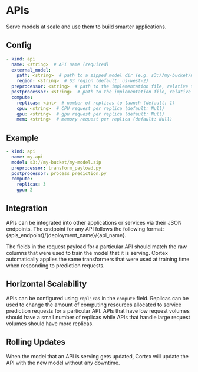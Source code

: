 # APIs

Serve models at scale and use them to build smarter applications.

## Config

```yaml
- kind: api
  name: <string>  # API name (required)
  external_model:
    path: <string>  # path to a zipped model dir (e.g. s3://my-bucket/model.zip)
    region: <string>  # S3 region (default: us-west-2)
  preprocessor: <string>  # path to the implementation file, relative to the cortex root (default: <name>.py)
  postprocessor: <string>  # path to the implementation file, relative to the cortex root (default: <name>.py)
  compute:
    replicas: <int>  # number of replicas to launch (default: 1)
    cpu: <string>  # CPU request per replica (default: Null)
    gpu: <string>  # gpu request per replica (default: Null)
    mem: <string>  # memory request per replica (default: Null)
```

## Example

```yaml
- kind: api
  name: my-api
  model: s3://my-bucket/my-model.zip
  preprocessor: transform_payload.py
  postprocessor: process_prediction.py
  compute:
    replicas: 3
    gpu: 2
```

## Integration

APIs can be integrated into other applications or services via their JSON endpoints. The endpoint for any API follows the following format: {apis_endpoint}/{deployment_name}/{api_name}.

The fields in the request payload for a particular API should match the raw columns that were used to train the model that it is serving. Cortex automatically applies the same transformers that were used at training time when responding to prediction requests.

## Horizontal Scalability

APIs can be configured using `replicas` in the `compute` field. Replicas can be used to change the amount of computing resources allocated to service prediction requests for a particular API. APIs that have low request volumes should have a small number of replicas while APIs that handle large request volumes should have more replicas.

## Rolling Updates

When the model that an API is serving gets updated, Cortex will update the API with the new model without any downtime.
